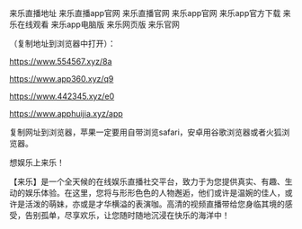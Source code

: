 来乐直播地址
来乐直播app官网
来乐直播官网
来乐app官网
来乐app官方下载
来乐在线观看
来乐app电脑版
来乐网页版
来乐官网


（复制地址到浏览器中打开）：

https://www.554567.xyz/8a

https://www.app360.xyz/q9

https://www.442345.xyz/e0

https://www.apphuijia.xyz/app

复制网址到浏览器，苹果一定要用自带浏览safari，安卓用谷歌浏览器或者火狐浏览器。

想娱乐上来乐！

【来乐】是一个全天候的在线娱乐直播社交平台，致力于为您提供真实、有趣、生动的娱乐体验。在这里，您将与形形色色的人物邂逅，他们或许是温婉的佳人，或许是活泼的萌妹，亦或是才华横溢的表演咖。高清的视频直播带给您身临其境的感受，告别孤单，尽享欢乐，让您随时随地沉浸在快乐的海洋中！
